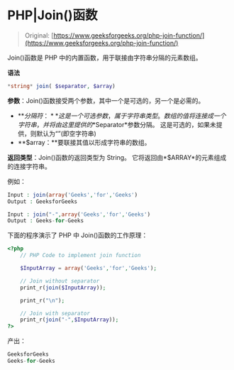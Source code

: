 # PHP|Join()函数

> Original: [https://www.geeksforgeeks.org/php-join-function/](https://www.geeksforgeeks.org/php-join-function/)

Join()函数是 PHP 中的内置函数，用于联接由字符串分隔的元素数组。

**语法**

```php
*string* join( $separator, $array)
```

**参数**：Join()函数接受两个参数，其中一个是可选的，另一个是必需的。

*   **$分隔符：**这是一个可选参数，属于字符串类型。 数组的值将连接成一个字符串，并将由这里提供的*$Separator*参数分隔。 这是可选的，如果未提供，则默认为“”(即空字符串)
*   **$array：**要联接其值以形成字符串的数组。

**返回类型**：Join()函数的返回类型为 String。 它将返回由*$ARRAY*的元素组成的连接字符串。

例如：

```php
Input : join(array('Geeks','for','Geeks')
Output : GeeksforGeeks

Input : join("-",array('Geeks','for','Geeks')
Output : Geeks-for-Geeks

```

下面的程序演示了 PHP 中 Join()函数的工作原理：

```php
<?php
    // PHP Code to implement join function

    $InputArray = array('Geeks','for','Geeks');

    // Join without separator
    print_r(join($InputArray));

    print_r("\n");

    // Join with separator
    print_r(join("-",$InputArray));
?>
```

产出：

```php
GeeksforGeeks
Geeks-for-Geeks

```